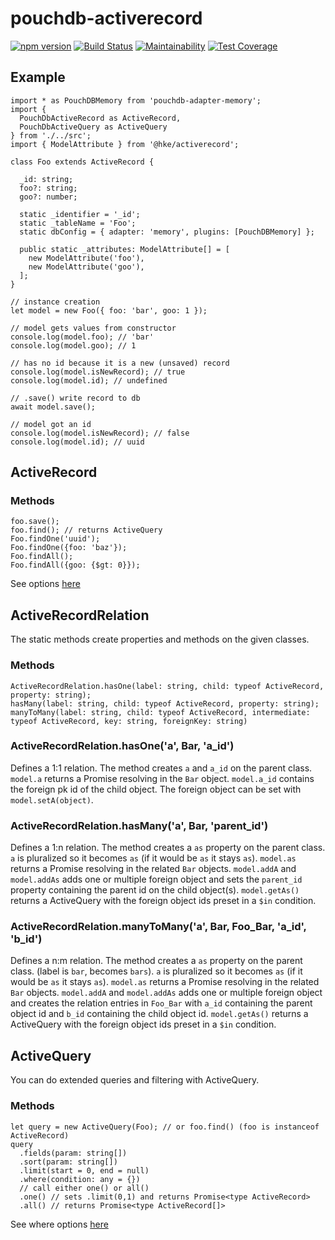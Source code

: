 # pouchdb-activerecord

[![npm version](https://badge.fury.io/js/pouchdb-activerecord.svg)](https://badge.fury.io/js/pouchdb-activerecord)
[![Build Status](https://travis-ci.org/hkeio/pouchdb-activerecord.svg?branch=master)](https://travis-ci.org/hkeio/pouchdb-activerecord)
[![Maintainability](https://api.codeclimate.com/v1/badges/5ef976bb58a39825a1a5/maintainability)](https://codeclimate.com/github/hkeio/pouchdb-activerecord/maintainability)
[![Test Coverage](https://api.codeclimate.com/v1/badges/5ef976bb58a39825a1a5/test_coverage)](https://codeclimate.com/github/hkeio/pouchdb-activerecord/test_coverage)

## Example

```
import * as PouchDBMemory from 'pouchdb-adapter-memory';
import {
  PouchDbActiveRecord as ActiveRecord,
  PouchDbActiveQuery as ActiveQuery
} from './../src';
import { ModelAttribute } from '@hke/activerecord';

class Foo extends ActiveRecord {

  _id: string;
  foo?: string;
  goo?: number;

  static _identifier = '_id';
  static _tableName = 'Foo';
  static dbConfig = { adapter: 'memory', plugins: [PouchDBMemory] };

  public static _attributes: ModelAttribute[] = [
    new ModelAttribute('foo'),
    new ModelAttribute('goo'),
  ];
}

// instance creation
let model = new Foo({ foo: 'bar', goo: 1 });

// model gets values from constructor
console.log(model.foo); // 'bar'
console.log(model.goo); // 1

// has no id because it is a new (unsaved) record
console.log(model.isNewRecord); // true
console.log(model.id); // undefined

// .save() write record to db
await model.save();

// model got an id
console.log(model.isNewRecord); // false
console.log(model.id); // uuid
```

## ActiveRecord

### Methods

```
foo.save();
foo.find(); // returns ActiveQuery
Foo.findOne('uuid');
Foo.findOne({foo: 'baz'});
Foo.findAll();
Foo.findAll({goo: {$gt: 0}});
```

See options [here](https://pouchdb.com/guides/mango-queries.html)

## ActiveRecordRelation

The static methods create properties and methods on the given classes.

### Methods

```
ActiveRecordRelation.hasOne(label: string, child: typeof ActiveRecord, property: string);
hasMany(label: string, child: typeof ActiveRecord, property: string);
manyToMany(label: string, child: typeof ActiveRecord, intermediate: typeof ActiveRecord, key: string, foreignKey: string)
```

### ActiveRecordRelation.hasOne('a', Bar, 'a_id')

Defines a 1:1 relation. The method creates `a` and `a_id` on the parent class. `model.a` returns a Promise resolving in the `Bar` object. `model.a_id` contains the foreign pk id of the child object. The foreign object can be set with `model.setA(object)`.

### ActiveRecordRelation.hasMany('a', Bar, 'parent_id')

Defines a 1:n relation. The method creates a `as` property on the parent class. `a` is pluralized so it becomes `as` (if it would be `as` it stays `as`). `model.as` returns a Promise resolving in the related `Bar` objects. `model.addA` and `model.addAs` adds one or multiple foreign object and sets the `parent_id` property containing the parent id on the child object(s). `model.getAs()` returns a ActiveQuery with the foreign object ids preset in a `$in` condition.

### ActiveRecordRelation.manyToMany('a', Bar, Foo_Bar, 'a_id', 'b_id')

Defines a n:m relation. The method creates a `as` property on the parent class. (label is `bar`, becomes `bars`). `a` is pluralized so it becomes `as` (if it would be `as` it stays `as`). `model.as` returns a Promise resolving in the related `Bar` objects. `model.addA` and `model.addAs` adds one or multiple foreign object and creates the relation entries in `Foo_Bar` with `a_id` containing the parent object id and `b_id` containing the child object id. `model.getAs()` returns a ActiveQuery with the foreign object ids preset in a `$in` condition.

## ActiveQuery

You can do extended queries and filtering with ActiveQuery.

### Methods

```
let query = new ActiveQuery(Foo); // or foo.find() (foo is instanceof ActiveRecord)
query
  .fields(param: string[])
  .sort(param: string[])
  .limit(start = 0, end = null)
  .where(condition: any = {})
  // call either one() or all()
  .one() // sets .limit(0,1) and returns Promise<type ActiveRecord>
  .all() // returns Promise<type ActiveRecord[]>
```

See where options [here](https://pouchdb.com/guides/mango-queries.html)
